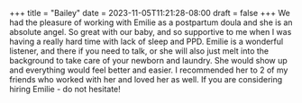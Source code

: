 +++
title = "Bailey"
date = 2023-11-05T11:21:28-08:00
draft = false
+++
We had the pleasure of working with Emilie as a postpartum doula and she is an absolute angel. So great with our baby, and so supportive to me when I was having a really hard time with lack of sleep and PPD. Emilie is a wonderful listener, and there if you need to talk, or she will also just melt into the background to take care of your newborn and laundry. She would show up and everything would feel better and easier. I recommended her to 2 of my friends who worked with her and loved her as well. If you are considering hiring Emilie - do not hesitate! 